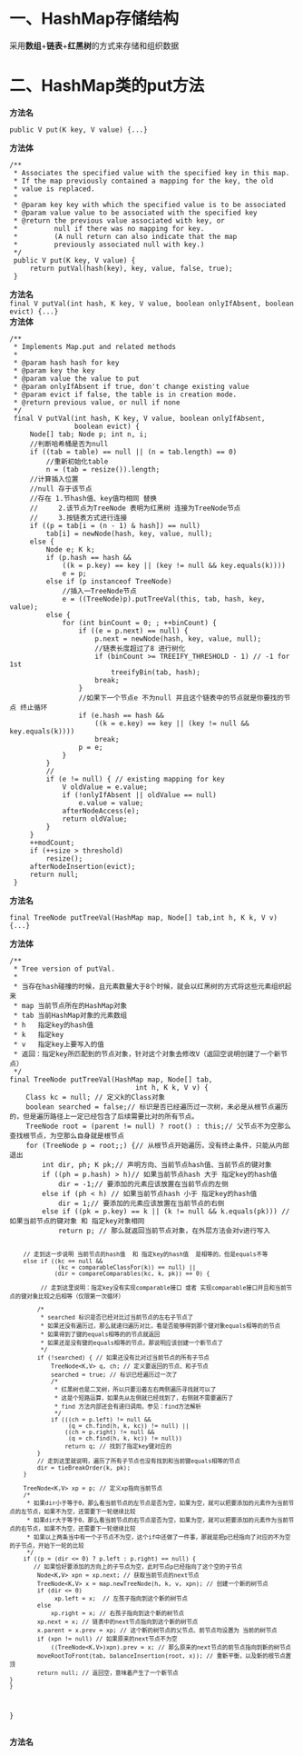 
<h1>一、HashMap存储结构</h1>
     采用<b>数组</b>+<b>链表</b>+<b>红黑树</b>的方式来存储和组织数据
<h1> 二、HashMap类的put方法</h1>
<b>方法名</b>
<pre><code>public V put(K key, V value) {...}</code></pre>
<b>方法体</b>
<pre><code>/**
 * Associates the specified value with the specified key in this map.
 * If the map previously contained a mapping for the key, the old
 * value is replaced.
 *
 * @param key key with which the specified value is to be associated
 * @param value value to be associated with the specified key
 * @return the previous value associated with <tt>key</tt>, or
 *         <tt>null</tt> if there was no mapping for <tt>key</tt>.
 *         (A <tt>null</tt> return can also indicate that the map
 *         previously associated <tt>null</tt> with <tt>key</tt>.)
 */
 public V put(K key, V value) {
     return putVal(hash(key), key, value, false, true);
 }</code></pre>
<b>方法名</b><br />
<code>final V putVal(int hash, K key, V value, boolean onlyIfAbsent, boolean evict) {...}</code><br />
<b>方法体</b>  
<pre><code>/**
 * Implements Map.put and related methods
 *
 * @param hash hash for key
 * @param key the key
 * @param value the value to put
 * @param onlyIfAbsent if true, don't change existing value
 * @param evict if false, the table is in creation mode.
 * @return previous value, or null if none
 */
 final V putVal(int hash, K key, V value, boolean onlyIfAbsent,
                boolean evict) {
     Node<K,V>[] tab; Node<K,V> p; int n, i;
     //判断哈希桶是否为<tt>null</tt>
     if ((tab = table) == null || (n = tab.length) == 0)
         //重新初始化<tt>table</tt>
         n = (tab = resize()).length;
     //计算插入位置
     //null 存于该节点
     //存在 1.节hash值、key值均相同 替换
     //     2.该节点为TreeNode 表明为红黑树 连接为TreeNode节点
     //     3.按链表方式进行连接
     if ((p = tab[i = (n - 1) & hash]) == null)
         tab[i] = newNode(hash, key, value, null);
     else {
         Node<K,V> e; K k;
         if (p.hash == hash &&
             ((k = p.key) == key || (key != null && key.equals(k))))
             e = p;
         else if (p instanceof TreeNode)
             //插入一TreeNode节点
             e = ((TreeNode<K,V>)p).putTreeVal(this, tab, hash, key, value);
         else {
             for (int binCount = 0; ; ++binCount) {
                 if ((e = p.next) == null) {
                     p.next = newNode(hash, key, value, null);
                     //链表长度超过了8 进行树化 
                     if (binCount >= TREEIFY_THRESHOLD - 1) // -1 for 1st
                         treeifyBin(tab, hash);
                     break;
                 }
                 //如果下一个节点e 不为null 并且这个链表中的节点就是你要找的节点 终止循环
                 if (e.hash == hash &&
                     ((k = e.key) == key || (key != null && key.equals(k))))
                     break;
                 p = e;
             }
         }
         //
         if (e != null) { // existing mapping for key
             V oldValue = e.value;
             if (!onlyIfAbsent || oldValue == null)
                 e.value = value;
             afterNodeAccess(e);
             return oldValue;
         }
     }
     ++modCount;
     if (++size > threshold)
         resize();
     afterNodeInsertion(evict);
     return null;
 }</code></pre>
<b>方法名</b><br />
<pre><code>final TreeNode<K,V> putTreeVal(HashMap<K,V> map, Node<K,V>[] tab,int h, K k, V v) {...}</code></pre>
<b>方法体</b>
<pre><code>/**
 * Tree version of putVal.
 *
 * 当存在hash碰撞的时候，且元素数量大于8个时候，就会以红黑树的方式将这些元素组织起来
 * map 当前节点所在的HashMap对象
 * tab 当前HashMap对象的元素数组
 * h   指定key的hash值
 * k   指定key
 * v   指定key上要写入的值
 * 返回：指定key所匹配到的节点对象，针对这个对象去修改V（返回空说明创建了一个新节点）
 */
final TreeNode<K,V> putTreeVal(HashMap<K,V> map, Node<K,V>[] tab,
                               int h, K k, V v) {
    Class<?> kc = null; // 定义k的Class对象
    boolean searched = false;// 标识是否已经遍历过一次树，未必是从根节点遍历的，但是遍历路径上一定已经包含了后续需要比对的所有节点。
    TreeNode<K,V> root = (parent != null) ? root() : this;// 父节点不为空那么查找根节点，为空那么自身就是根节点
    for (TreeNode<K,V> p = root;;) {// 从根节点开始遍历，没有终止条件，只能从内部退出
        int dir, ph; K pk;// 声明方向、当前节点hash值、当前节点的键对象
        if ((ph = p.hash) > h)// 如果当前节点hash 大于 指定key的hash值
            dir = -1;// 要添加的元素应该放置在当前节点的左侧
        else if (ph < h) // 如果当前节点hash 小于 指定key的hash值
            dir = 1;// 要添加的元素应该放置在当前节点的右侧
        else if ((pk = p.key) == k || (k != null && k.equals(pk))) // 如果当前节点的键对象 和 指定key对象相同
            return p; // 那么就返回当前节点对象，在外层方法会对v进行写入

        // 走到这一步说明 当前节点的hash值  和 指定key的hash值  是相等的，但是equals不等
        else if ((kc == null &&
                  (kc = comparableClassFor(k)) == null) ||
                 (dir = compareComparables(kc, k, pk)) == 0) {

             // 走到这里说明：指定key没有实现comparable接口 或者 实现comparable接口并且和当前节点的键对象比较之后相等（仅限第一次循环）
        
            /*
             * searched 标识是否已经对比过当前节点的左右子节点了
             * 如果还没有遍历过，那么就递归遍历对比，看是否能够得到那个键对象equals相等的的节点
             * 如果得到了键的equals相等的的节点就返回
             * 如果还是没有键的equals相等的节点，那说明应该创建一个新节点了
             */
            if (!searched) { // 如果还没有比对过当前节点的所有子节点
                TreeNode<K,V> q, ch; // 定义要返回的节点、和子节点
                searched = true; // 标识已经遍历过一次了
                /*
                 * 红黑树也是二叉树，所以只要沿着左右两侧遍历寻找就可以了
                 * 这是个短路运算，如果先从左侧就已经找到了，右侧就不需要遍历了
                 * find 方法内部还会有递归调用。参见：find方法解析
                 */
                if (((ch = p.left) != null &&
                     (q = ch.find(h, k, kc)) != null) ||
                    ((ch = p.right) != null &&
                     (q = ch.find(h, k, kc)) != null))
                    return q; // 找到了指定key键对应的
            }
            // 走到这里就说明，遍历了所有子节点也没有找到和当前键equals相等的节点
            dir = tieBreakOrder(k, pk);
        }

        TreeNode<K,V> xp = p; // 定义xp指向当前节点
        /*
         * 如果dir小于等于0，那么看当前节点的左节点是否为空，如果为空，就可以把要添加的元素作为当前节点的左节点，如果不为空，还需要下一轮继续比较
         * 如果dir大于等于0，那么看当前节点的右节点是否为空，如果为空，就可以把要添加的元素作为当前节点的右节点，如果不为空，还需要下一轮继续比较
         * 如果以上两条当中有一个子节点不为空，这个if中还做了一件事，那就是把p已经指向了对应的不为空的子节点，开始下一轮的比较
         */
        if ((p = (dir <= 0) ? p.left : p.right) == null) {
	       // 如果恰好要添加的方向上的子节点为空，此时节点p已经指向了这个空的子节点
            Node<K,V> xpn = xp.next; // 获取当前节点的next节点
            TreeNode<K,V> x = map.newTreeNode(h, k, v, xpn); // 创建一个新的树节点
            if (dir <= 0)
                 xp.left = x;  // 左孩子指向到这个新的树节点
            else
                xp.right = x; // 右孩子指向到这个新的树节点
            xp.next = x; // 链表中的next节点指向到这个新的树节点
            x.parent = x.prev = xp; // 这个新的树节点的父节点、前节点均设置为 当前的树节点
            if (xpn != null) // 如果原来的next节点不为空
                ((TreeNode<K,V>)xpn).prev = x; // 那么原来的next节点的前节点指向到新的树节点
            moveRootToFront(tab, balanceInsertion(root, x)); // 重新平衡，以及新的根节点置顶
            return null; // 返回空，意味着产生了一个新节点
	}
    }
}
</code></pre>
<b>方法名</b>

